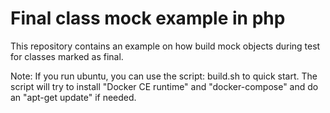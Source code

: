 # Final class mock example in php

This repository contains an example on how build mock objects during test for classes marked as final.

Note:
If you run ubuntu, you can use the script: build.sh to quick start.
The script will try to install "Docker CE runtime" and "docker-compose" and do an "apt-get update" if needed.
